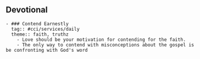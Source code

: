 ## Devotional
	- ### Contend Earnestly
	  tag:: #cci/services/daily
	  theme:: faith, truthz
		- Love should be your motivation for contending for the faith.
		- The only way to contend with misconceptions about the gospel is be confronting with God's word
